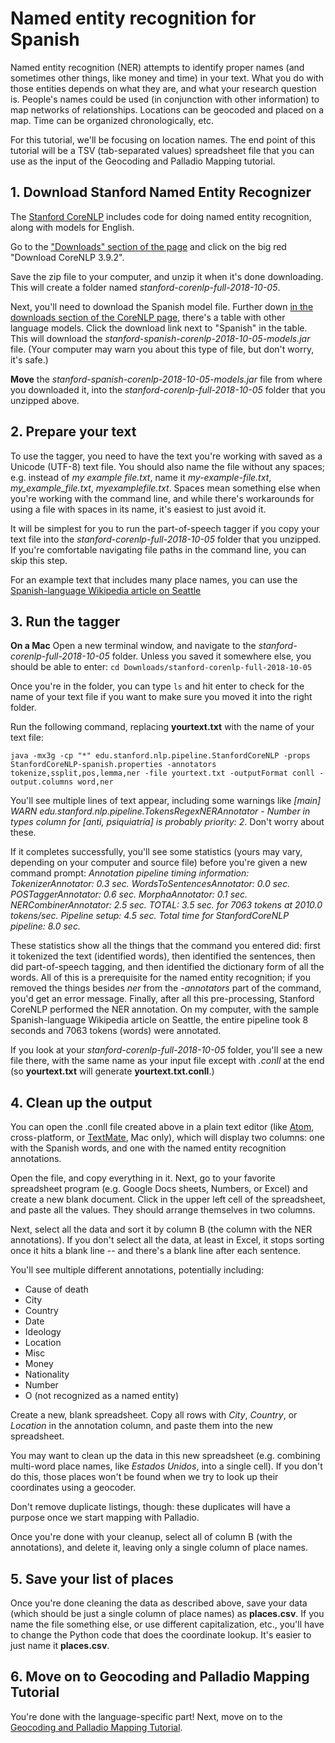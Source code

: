 # Named entity recognition for Spanish
Named entity recognition (NER) attempts to identify proper names (and sometimes other things, like money and time) in your text. What you do with those entities depends on what they are, and what your research question is. People's names could be used (in conjunction with other information) to map networks of relationships. Locations can be geocoded and placed on a map. Time can be organized chronologically, etc.

For this tutorial, we'll be focusing on location names. The end point of this tutorial will be a TSV (tab-separated values) spreadsheet file that you can use as the input of the Geocoding and Palladio Mapping tutorial.


## 1. Download Stanford Named Entity Recognizer
The [Stanford CoreNLP](https://stanfordnlp.github.io/CoreNLP/) includes code for doing named entity recognition, along with models for English.

Go to the ["Downloads" section of the page](https://stanfordnlp.github.io/CoreNLP/index.html#download) and click on the big red "Download CoreNLP 3.9.2".

Save the zip file to your computer, and unzip it when it's done downloading. This will create a folder named *stanford-corenlp-full-2018-10-05*.

Next, you'll need to download the Spanish model file. Further down [in the downloads section of the CoreNLP page](https://stanfordnlp.github.io/CoreNLP/index.html#download), there's a table with other language models. Click the download link next to "Spanish" in the table. This will download the *stanford-spanish-corenlp-2018-10-05-models.jar* file. (Your computer may warn you about this type of file, but don't worry, it's safe.)

**Move** the *stanford-spanish-corenlp-2018-10-05-models.jar* file from where you downloaded it, into the *stanford-corenlp-full-2018-10-05* folder that you unzipped above.


## 2. Prepare your text
To use the tagger, you need to have the text you're working with saved as a Unicode (UTF-8) text file. You should also name the file without any spaces; e.g. instead of *my example file.txt*, name it *my-example-file.txt*, *my_example_file.txt*, *myexamplefile.txt*. Spaces mean something else when you're working with the command line, and while there's workarounds for using a file with spaces in its name, it's easiest to just avoid it.

It will be simplest for you to run the part-of-speech tagger if you copy your text file into the _stanford-corenlp-full-2018-10-05_ folder that you unzipped. If you're comfortable navigating file paths in the command line, you can skip this step.

For an example text that includes many place names, you can use the [Spanish-language Wikipedia article on Seattle](seattle-es.txt)

## 3. Run the tagger
**On a Mac**
Open a new terminal window, and navigate to the *stanford-corenlp-full-2018-10-05* folder. Unless you saved it somewhere else, you should be able to enter:
`cd Downloads/stanford-corenlp-full-2018-10-05`

Once you're in the folder, you can type `ls` and hit enter to check for the name of your text file if you want to make sure you moved it into the right folder.

Run the following command, replacing **yourtext.txt** with the name of your text file:

`java -mx3g -cp "*" edu.stanford.nlp.pipeline.StanfordCoreNLP -props StanfordCoreNLP-spanish.properties -annotators tokenize,ssplit,pos,lemma,ner -file yourtext.txt -outputFormat conll -output.columns word,ner`

You'll see multiple lines of text appear, including some warnings like _[main] WARN edu.stanford.nlp.pipeline.TokensRegexNERAnnotator - Number in types column for [anti, psiquiatría] is probably priority: 2_. Don't worry about these.

If it completes successfully, you'll see some statistics (yours may vary, depending on your computer and source file) before you're given a new command prompt:
_Annotation pipeline timing information:_
_TokenizerAnnotator: 0.3 sec._
_WordsToSentencesAnnotator: 0.0 sec._
_POSTaggerAnnotator: 0.6 sec._
_MorphaAnnotator: 0.1 sec._
_NERCombinerAnnotator: 2.5 sec._
_TOTAL: 3.5 sec. for 7063 tokens at 2010.0 tokens/sec._
_Pipeline setup: 4.5 sec._
_Total time for StanfordCoreNLP pipeline: 8.0 sec._

These statistics show all the things that the command you entered did: first it tokenized the text (identified words), then identified the sentences, then did part-of-speech tagging, and then identified the dictionary form of all the words. All of this is a prerequisite for the named entity recognition; if you removed the things besides *ner* from the *-annotators* part of the command, you'd get an error message. Finally, after all this pre-processing, Stanford CoreNLP performed the NER annotation. On my computer, with the sample Spanish-language Wikipedia article on Seattle, the entire pipeline took 8 seconds and 7063 tokens (words) were annotated.

If you look at your *stanford-corenlp-full-2018-10-05* folder, you'll see a new file there, with the same name as your input file except with *.conll* at the end (so **yourtext.txt** will generate **yourtext.txt.conll**.)

## 4. Clean up the output
You can open the .conll file created above in a plain text editor (like [Atom](https://atom.io/), cross-platform, or [TextMate](https://macromates.com/), Mac only), which will display two columns: one with the Spanish words, and one with the named entity recognition annotations.

Open the file, and copy everything in it. Next, go to your favorite spreadsheet program (e.g. Google Docs sheets, Numbers, or Excel) and create a new blank document. Click in the upper left cell of the spreadsheet, and paste all the values. They should arrange themselves in two columns.

Next, select all the data and sort it by column B (the column with the NER annotations). If you don't select all the data, at least in Excel, it stops sorting once it hits a blank line -- and there's a blank line after each sentence.

You'll see multiple different annotations, potentially including:

* Cause of death
* City
* Country
* Date
* Ideology
* Location
* Misc
* Money
* Nationality
* Number
* O (not recognized as a named entity)

Create a new, blank spreadsheet. Copy all rows with *City*, *Country*, or *Location* in the annotation column, and paste them into the new spreadsheet.

You may want to clean up the data in this new spreadsheet (e.g. combining multi-word place names, like *Estados Unidos*, into a single cell). If you don't do this, those places won't be found when we try to look up their coordinates using a geocoder.

Don't remove duplicate listings, though: these duplicates will have a purpose once we start mapping with Palladio.

Once you're done with your cleanup, select all of column B (with the annotations), and delete it, leaving only a single column of place names.

## 5. Save your list of places
Once you're done cleaning the data as described above, save your data (which should be just a single column of place names) as **places.csv**. If you name the file something else, or use different capitalization, etc., you'll have to change the Python code that does the coordinate lookup. It's easier to just name it **places.csv**.

## 6. Move on to Geocoding and Palladio Mapping Tutorial
You're done with the language-specific part! Next, move on to the [Geocoding and Palladio Mapping Tutorial](/palladio/geocoding_palladio_mapping.md).
